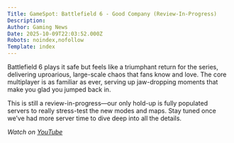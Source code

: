 ```yaml
---
Title: GameSpot: Battlefield 6 - Good Company (Review-In-Progress)
Description: 
Author: Gaming News
Date: 2025-10-09T22:03:52.000Z
Robots: noindex,nofollow
Template: index
---
```

<p>Battlefield 6 plays it safe but feels like a triumphant return for the series, delivering uproarious, large-scale chaos that fans know and love. The core multiplayer is as familiar as ever, serving up jaw-dropping moments that make you glad you jumped back in.</p>

<p>This is still a review-in-progress—our only hold-up is fully populated servers to really stress-test the new modes and maps. Stay tuned once we’ve had more server time to dive deep into all the details.</p>

<p><em>Watch on <a href="https://www.youtube.com/watch?v=_6WT-mOYTeo" rel="noopener noreferrer">YouTube</a></em></p>

